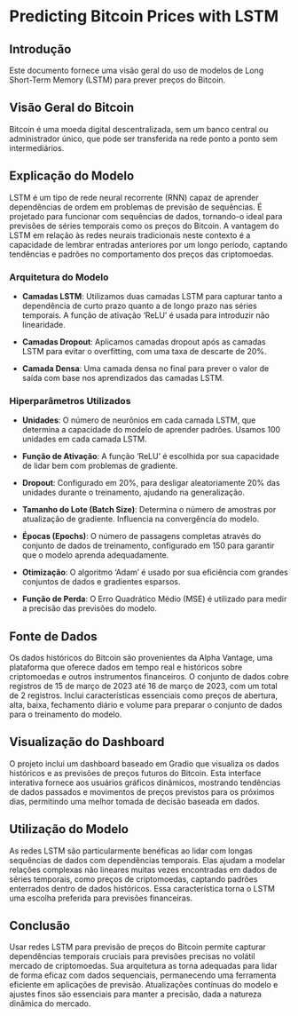 # **Predicting Bitcoin Prices with LSTM**

## **Introdução**

Este documento fornece uma visão geral do uso de modelos de Long Short-Term Memory (LSTM) para prever preços do Bitcoin.

## **Visão Geral do Bitcoin**

Bitcoin é uma moeda digital descentralizada, sem um banco central ou administrador único, que pode ser transferida na rede ponto a ponto sem intermediários.

## **Explicação do Modelo**

LSTM é um tipo de rede neural recorrente (RNN) capaz de aprender dependências de ordem em problemas de previsão de sequências. É projetado para funcionar com sequências de dados, tornando-o ideal para previsões de séries temporais como os preços do Bitcoin. A vantagem do LSTM em relação às redes neurais tradicionais neste contexto é a capacidade de lembrar entradas anteriores por um longo período, captando tendências e padrões no comportamento dos preços das criptomoedas.

### **Arquitetura do Modelo**

* **Camadas LSTM**: Utilizamos duas camadas LSTM para capturar tanto a dependência de curto prazo quanto a de longo prazo nas séries temporais. A função de ativação ‘ReLU’ é usada para introduzir não linearidade.

* **Camadas Dropout**: Aplicamos camadas dropout após as camadas LSTM para evitar o overfitting, com uma taxa de descarte de 20%.

* **Camada Densa**: Uma camada densa no final para prever o valor de saída com base nos aprendizados das camadas LSTM.

### **Hiperparâmetros Utilizados**

* **Unidades**: O número de neurônios em cada camada LSTM, que determina a capacidade do modelo de aprender padrões. Usamos 100 unidades em cada camada LSTM.

* **Função de Ativação**: A função ‘ReLU’ é escolhida por sua capacidade de lidar bem com problemas de gradiente.

* **Dropout**: Configurado em 20%, para desligar aleatoriamente 20% das unidades durante o treinamento, ajudando na generalização.

* **Tamanho do Lote (Batch Size)**: Determina o número de amostras por atualização de gradiente. Influencia na convergência do modelo.

* **Épocas (Epochs)**: O número de passagens completas através do conjunto de dados de treinamento, configurado em 150 para garantir que o modelo aprenda adequadamente.

* **Otimização**: O algoritmo ‘Adam’ é usado por sua eficiência com grandes conjuntos de dados e gradientes esparsos.

* **Função de Perda**: O Erro Quadrático Médio (MSE) é utilizado para medir a precisão das previsões do modelo.

## **Fonte de Dados**

Os dados históricos do Bitcoin são provenientes da Alpha Vantage, uma plataforma que oferece dados em tempo real e históricos sobre criptomoedas e outros instrumentos financeiros. O conjunto de dados cobre registros de 15 de março de 2023 até 16 de março de 2023, com um total de 2 registros. Inclui características essenciais como preços de abertura, alta, baixa, fechamento diário e volume para preparar o conjunto de dados para o treinamento do modelo.

## **Visualização do Dashboard**

O projeto inclui um dashboard baseado em Gradio que visualiza os dados históricos e as previsões de preços futuros do Bitcoin. Esta interface interativa fornece aos usuários gráficos dinâmicos, mostrando tendências de dados passados e movimentos de preços previstos para os próximos dias, permitindo uma melhor tomada de decisão baseada em dados.

## **Utilização do Modelo**

As redes LSTM são particularmente benéficas ao lidar com longas sequências de dados com dependências temporais. Elas ajudam a modelar relações complexas não lineares muitas vezes encontradas em dados de séries temporais, como preços de criptomoedas, captando padrões enterrados dentro de dados históricos. Essa característica torna o LSTM uma escolha preferida para previsões financeiras.

## **Conclusão**

Usar redes LSTM para previsão de preços do Bitcoin permite capturar dependências temporais cruciais para previsões precisas no volátil mercado de criptomoedas. Sua arquitetura as torna adequadas para lidar de forma eficaz com dados sequenciais, permanecendo uma ferramenta eficiente em aplicações de previsão. Atualizações contínuas do modelo e ajustes finos são essenciais para manter a precisão, dada a natureza dinâmica do mercado.